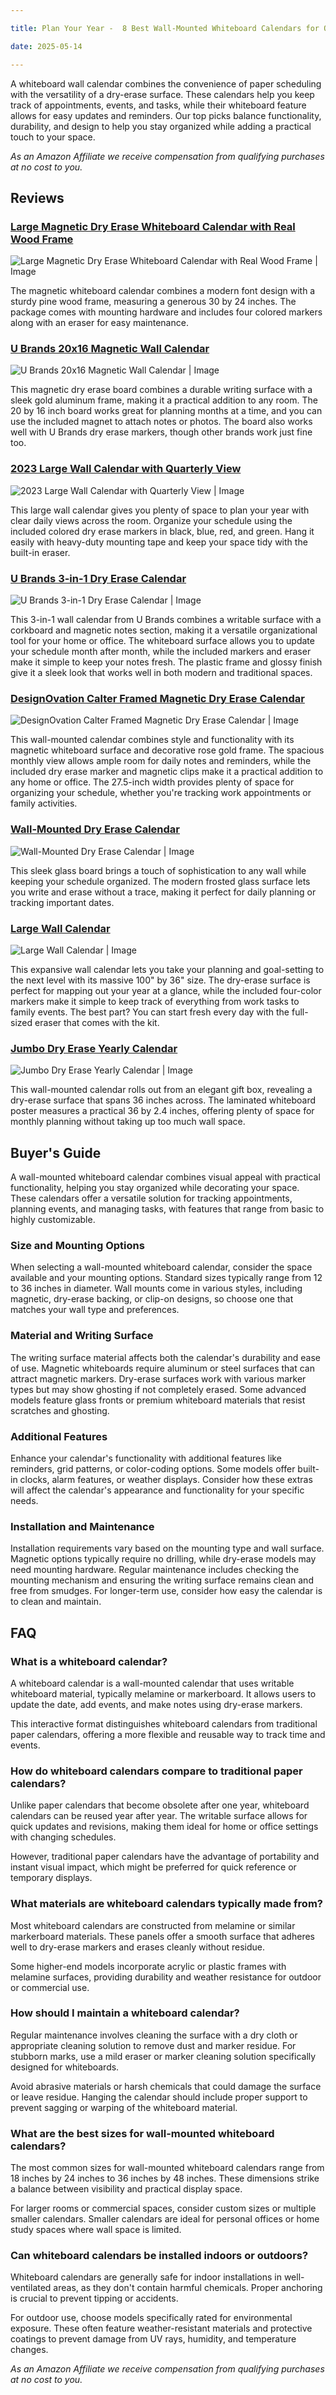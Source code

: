```yaml
---

title: Plan Your Year -  8 Best Wall-Mounted Whiteboard Calendars for Organized Scheduling

date: 2025-05-14

---
```


A whiteboard wall calendar combines the convenience of paper scheduling with the versatility of a dry-erase surface. These calendars help you keep track of appointments, events, and tasks, while their whiteboard feature allows for easy updates and reminders. Our top picks balance functionality, durability, and design to help you stay organized while adding a practical touch to your space. 

*As an Amazon Affiliate we receive compensation from qualifying purchases at no cost to you.*


## Reviews


### [Large Magnetic Dry Erase Whiteboard Calendar with Real Wood Frame](https://serp.ly/@bar/amazon/Whiteboard+Calendar+For+Wall?utm\_term=large-magnetic-dry-erase-whiteboard-calendar-with-real-wood-frame)

![Large Magnetic Dry Erase Whiteboard Calendar with Real Wood Frame | Image](https://encrypted-tbn3.gstatic.com/shopping?q=tbn:ANd9GcSCwOzmUvDZNT-m9Ljcp7cc4Ib3kgPBYBaLWa0Ts134PLAG\_zk59N0MRr7i1Y5M4oKwC0OqxzGgOAICn4hksS9Hpx1OlAfb-A&usqp=CAY)

The magnetic whiteboard calendar combines a modern font design with a sturdy pine wood frame, measuring a generous 30 by 24 inches. The package comes with mounting hardware and includes four colored markers along with an eraser for easy maintenance. 


### [U Brands 20x16 Magnetic Wall Calendar](https://serp.ly/@bar/amazon/Whiteboard+Calendar+For+Wall?utm\_term=u-brands-20x16-magnetic-wall-calendar)

![U Brands 20x16 Magnetic Wall Calendar | Image](https://encrypted-tbn1.gstatic.com/shopping?q=tbn:ANd9GcTzoLKckPn4LbQ0tqqVT9IqLbm1\_DZuzHviFQWEdojFTLYDyaW5d5WNRZx7wVsH0q0TzKEegU-i0Efcp15MrmBi9xe0YQxx&usqp=CAY)

This magnetic dry erase board combines a durable writing surface with a sleek gold aluminum frame, making it a practical addition to any room. The 20 by 16 inch board works great for planning months at a time, and you can use the included magnet to attach notes or photos. The board also works well with U Brands dry erase markers, though other brands work just fine too. 


### [2023 Large Wall Calendar with Quarterly View](https://serp.ly/@bar/amazon/Whiteboard+Calendar+For+Wall?utm\_term=2023-large-wall-calendar-with-quarterly-view)

![2023 Large Wall Calendar with Quarterly View | Image](https://encrypted-tbn1.gstatic.com/shopping?q=tbn:ANd9GcSSvU0Q6eGjxBzXuF48-NXZIdk5iBjd4S5eIx-f\_\_d2J6zFXrT-dILRylkwwEzNl0QD8MyVPUQO3idDjqJgByfIaMsw\_rX6&usqp=CAY)

This large wall calendar gives you plenty of space to plan your year with clear daily views across the room. Organize your schedule using the included colored dry erase markers in black, blue, red, and green. Hang it easily with heavy-duty mounting tape and keep your space tidy with the built-in eraser. 


### [U Brands 3-in-1 Dry Erase Calendar](https://serp.ly/@bar/amazon/Whiteboard+Calendar+For+Wall?utm\_term=u-brands-3-in-1-dry-erase-calendar)

![U Brands 3-in-1 Dry Erase Calendar | Image](https://encrypted-tbn3.gstatic.com/shopping?q=tbn:ANd9GcQhS-ZJy8SICbuWeSff8l\_KcS-3TgiTvKqKW\_ZqOm1WnUvDTaNTcoyOJG-Ff4VgpvmO3hjvXCmhJAjhTY8PgJAVgTdqpMG5DXEpJAH\_3j\_HrNdlsj69kXGhUw&usqp=CAY)

This 3-in-1 wall calendar from U Brands combines a writable surface with a corkboard and magnetic notes section, making it a versatile organizational tool for your home or office. The whiteboard surface allows you to update your schedule month after month, while the included markers and eraser make it simple to keep your notes fresh. The plastic frame and glossy finish give it a sleek look that works well in both modern and traditional spaces. 


### [DesignOvation Calter Framed Magnetic Dry Erase Calendar](https://serp.ly/@bar/amazon/Whiteboard+Calendar+For+Wall?utm\_term=designovation-calter-framed-magnetic-dry-erase-calendar)

![DesignOvation Calter Framed Magnetic Dry Erase Calendar | Image](https://encrypted-tbn3.gstatic.com/shopping?q=tbn:ANd9GcRnWEb1tHprZDa-l9wKQf76vQVCtw4DtClKbjB5pY7DnvOQNvR-&usqp=CAY)

This wall-mounted calendar combines style and functionality with its magnetic whiteboard surface and decorative rose gold frame. The spacious monthly view allows ample room for daily notes and reminders, while the included dry erase marker and magnetic clips make it a practical addition to any home or office. The 27.5-inch width provides plenty of space for organizing your schedule, whether you're tracking work appointments or family activities. 


### [Wall-Mounted Dry Erase Calendar](https://serp.ly/@bar/amazon/Whiteboard+Calendar+For+Wall?utm\_term=wall-mounted-dry-erase-calendar)

![Wall-Mounted Dry Erase Calendar | Image](https://encrypted-tbn3.gstatic.com/shopping?q=tbn:ANd9GcQ24GauygxtY4M-0RMzVEuyllRikmYW2i\_HSYuyxFSXcUR\_QjHu9w52FsLjLbcBKylPMP5dAIS\_nzu-BazSzf\_coh\_EN5L4XA&usqp=CAY)

This sleek glass board brings a touch of sophistication to any wall while keeping your schedule organized. The modern frosted glass surface lets you write and erase without a trace, making it perfect for daily planning or tracking important dates. 


### [Large Wall Calendar](https://serp.ly/@bar/amazon/Whiteboard+Calendar+For+Wall?utm\_term=large-wall-calendar)

![Large Wall Calendar | Image](https://encrypted-tbn1.gstatic.com/shopping?q=tbn:ANd9GcTIUb42aTYTC7IK3jE925MtY5FHccRCfJBGIDnsApViSnD6Rh5WJ2dbxv5CnaNCLXtYsAUEt3V7dk8Z114aKzJev6iYWt0S&usqp=CAY)

This expansive wall calendar lets you take your planning and goal-setting to the next level with its massive 100" by 36" size. The dry-erase surface is perfect for mapping out your year at a glance, while the included four-color markers make it simple to keep track of everything from work tasks to family events. The best part? You can start fresh every day with the full-sized eraser that comes with the kit. 


### [Jumbo Dry Erase Yearly Calendar](https://serp.ly/@bar/amazon/Whiteboard+Calendar+For+Wall?utm\_term=jumbo-dry-erase-yearly-calendar)

![Jumbo Dry Erase Yearly Calendar | Image](https://encrypted-tbn0.gstatic.com/shopping?q=tbn:ANd9GcQfpG-j4t1T6lpQnCNq-Y0iZe1nHNiQhMNmbXOijM99TPS5pVIxjoQbp8scdwZb8JgMfDUYtyu\_88byfWHINcxQyN4gHm\_Fqg&usqp=CAY)

This wall-mounted calendar rolls out from an elegant gift box, revealing a dry-erase surface that spans 36 inches across. The laminated whiteboard poster measures a practical 36 by 2.4 inches, offering plenty of space for monthly planning without taking up too much wall space. 


## Buyer's Guide

A wall-mounted whiteboard calendar combines visual appeal with practical functionality, helping you stay organized while decorating your space. These calendars offer a versatile solution for tracking appointments, planning events, and managing tasks, with features that range from basic to highly customizable. 


### Size and Mounting Options

When selecting a wall-mounted whiteboard calendar, consider the space available and your mounting options. Standard sizes typically range from 12 to 36 inches in diameter. Wall mounts come in various styles, including magnetic, dry-erase backing, or clip-on designs, so choose one that matches your wall type and preferences. 


### Material and Writing Surface

The writing surface material affects both the calendar's durability and ease of use. Magnetic whiteboards require aluminum or steel surfaces that can attract magnetic markers. Dry-erase surfaces work with various marker types but may show ghosting if not completely erased. Some advanced models feature glass fronts or premium whiteboard materials that resist scratches and ghosting. 


### Additional Features

Enhance your calendar's functionality with additional features like reminders, grid patterns, or color-coding options. Some models offer built-in clocks, alarm features, or weather displays. Consider how these extras will affect the calendar's appearance and functionality for your specific needs. 


### Installation and Maintenance

Installation requirements vary based on the mounting type and wall surface. Magnetic options typically require no drilling, while dry-erase models may need mounting hardware. Regular maintenance includes checking the mounting mechanism and ensuring the writing surface remains clean and free from smudges. For longer-term use, consider how easy the calendar is to clean and maintain. 


## FAQ


### What is a whiteboard calendar?

A whiteboard calendar is a wall-mounted calendar that uses writable whiteboard material, typically melamine or markerboard. It allows users to update the date, add events, and make notes using dry-erase markers. 

This interactive format distinguishes whiteboard calendars from traditional paper calendars, offering a more flexible and reusable way to track time and events. 


### How do whiteboard calendars compare to traditional paper calendars?

Unlike paper calendars that become obsolete after one year, whiteboard calendars can be reused year after year. The writable surface allows for quick updates and revisions, making them ideal for home or office settings with changing schedules. 

However, traditional paper calendars have the advantage of portability and instant visual impact, which might be preferred for quick reference or temporary displays. 


### What materials are whiteboard calendars typically made from?

Most whiteboard calendars are constructed from melamine or similar markerboard materials. These panels offer a smooth surface that adheres well to dry-erase markers and erases cleanly without residue. 

Some higher-end models incorporate acrylic or plastic frames with melamine surfaces, providing durability and weather resistance for outdoor or commercial use. 


### How should I maintain a whiteboard calendar?

Regular maintenance involves cleaning the surface with a dry cloth or appropriate cleaning solution to remove dust and marker residue. For stubborn marks, use a mild eraser or marker cleaning solution specifically designed for whiteboards. 

Avoid abrasive materials or harsh chemicals that could damage the surface or leave residue. Hanging the calendar should include proper support to prevent sagging or warping of the whiteboard material. 


### What are the best sizes for wall-mounted whiteboard calendars?

The most common sizes for wall-mounted whiteboard calendars range from 18 inches by 24 inches to 36 inches by 48 inches. These dimensions strike a balance between visibility and practical display space. 

For larger rooms or commercial spaces, consider custom sizes or multiple smaller calendars. Smaller calendars are ideal for personal offices or home study spaces where wall space is limited. 


### Can whiteboard calendars be installed indoors or outdoors?

Whiteboard calendars are generally safe for indoor installations in well-ventilated areas, as they don't contain harmful chemicals. Proper anchoring is crucial to prevent tipping or accidents. 

For outdoor use, choose models specifically rated for environmental exposure. These often feature weather-resistant materials and protective coatings to prevent damage from UV rays, humidity, and temperature changes. 

*As an Amazon Affiliate we receive compensation from qualifying purchases at no cost to you.*